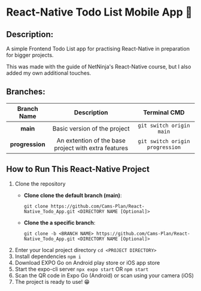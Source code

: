 # React-Native Todo List Mobile App 📱

## Description:
A simple Frontend Todo List app for practising React-Native in preparation for bigger projects. 

This was made with the guide of NetNinja's React-Native course, but I also added my own additional touches.

## Branches:

| Branch Name | Description | Terminal CMD |
|:--:|:--:|:--:|
| __main__  | Basic version of the project  | `git switch origin main`  |
| __progression__  | An extention of the base project with extra features | `git switch origin progression`  |

## How to Run This React-Native Project
1. Clone the repository
    - __Clone clone the default branch (main)__:
      
        `git clone https://github.com/Cams-Plan/React-Native_Todo_App.git <DIRECTORY NAME [Optional]>`
    - __Clone the a specific branch__:
      
        `git clone -b <BRANCH NAME> https://github.com/Cams-Plan/React-Native_Todo_App.git <DIRECTORY NAME [Optional]>`
2. Enter your local project directory
    `cd <PROJECT DIRECTORY>`
3. Install dependencies
    `npm i`
4. Download EXPO Go on Android play store or iOS app store
5. Start the expo-cli server
    `npx expo start` OR `npm start`
6. Scan the QR code in Expo Go (Android) or scan using your camera (iOS)
7. The project is ready to use! 😁
